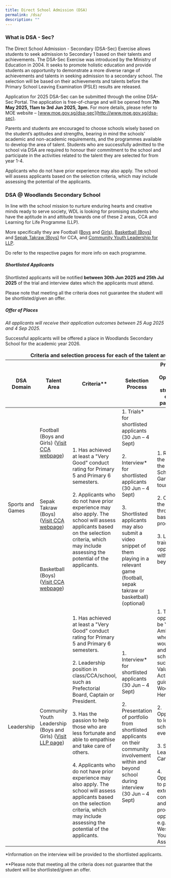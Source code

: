 ```yaml
---
title: Direct School Admission (DSA)
permalink: /dsa/
description: ""
---
```

### What is DSA - Sec?

The Direct School Admission - Secondary (DSA-Sec) Exercise allows students to seek admission to Secondary 1 based on their talents and achievements. The DSA-Sec Exercise was introduced by the Ministry of Education in 2004. It seeks to promote holistic education and provide students an opportunity to demonstrate a more diverse range of achievements and talents in seeking admission to a secondary school. The selection will be based on their achievements and talents before the Primary School Leaving Examination (PSLE) results are released.

Application for 2025 DSA-Sec can be submitted through the online DSA-Sec Portal. The application is free-of-charge and will be opened from&nbsp;**7th May 2025, 11am to 3rd Jun 2025, 3pm.**&nbsp;For more details, please refer to MOE website –&nbsp;[www.moe.gov.sg/dsa-sec](http://www.moe.gov.sg/dsa-sec).

Parents and students are encouraged to choose schools wisely based on the student’s aptitudes and strengths, bearing in mind the schools’ academic and non-academic requirements, and the programmes available to develop the area of talent. Students who are successfully admitted to the school via DSA are required to honour their commitment to the school and participate in the activities related to the talent they are selected for from year 1-4.

Applicants who do not have prior experience may also apply. The school will assess applicants based on the selection criteria, which may include assessing the potential of the applicants.

### **DSA @ Woodlands Secondary School**

In line with the school mission to nurture enduring hearts and creative minds ready to serve society, WDL is looking for promising students who have the aptitude in and attitude towards one of these 2 areas, CCA and Learning for Life Programme (LLP).

More specifically they are Football ([Boys](/ccas/sports-and-games/#5)&nbsp;and&nbsp;[Girls](/ccas/sports-and-games/#4)), [Basketball (Boys)](/ccas/sports-and-games/#3) and&nbsp;[Sepak Takraw (Boys)](/ccas/sports-and-games/#7)&nbsp;for CCA, and&nbsp;[Community Youth Leadership for LLP](/wdl-experience/llp).

Do refer to the respective pages for more info on each programme.

##### **Shortlisted Applicants**

Shortlisted applicants will be notified&nbsp;**between 30th Jun 2025 and 25th Jul 2025**&nbsp;of the trial and interview dates which the applicants must attend.

Please note that meeting all the criteria does not guarantee the student will be shortlisted/given an offer.

##### **Offer of Places**

_All applicants will receive their application outcomes between 25 Aug 2025 and 4 Sep 2025._

Successful applicants will be offered a place in Woodlands Secondary School for the academic year 2026.


<table>
<thead>
<tr>
<td colspan="5" style="text-align:center;"><strong>Criteria and selection process for each of the talent area:</strong></td>
</tr>
<tr>
<th>DSA Domain</th>
<th>Talent Area</th>
<th>Criteria**</th>
<th>Selection Process</th>
<th>Programmes and Opportunities that the students can expect to participate in</th>
</tr>
</thead>
<tbody>

<tr>
<td rowspan="3">Sports and Games</td>
<td>Football (Boys and Girls) (<a href="/ccas/sports-and-games#4">Visit CCA webpage</a>)</td>
<td rowspan="3">
1. Has achieved at least a "Very Good" conduct rating for Primary 5 and Primary 6 semesters.<br><br>
2. Applicants who do not have prior experience may also apply. The school will assess applicants based on the selection criteria, which may include assessing the potential of the applicants.
</td>
<td rowspan="3">
1. Trials* for shortlisted applicants (30 Jun – 4 Sept)<br><br>
2. Interview* for shortlisted applicants (30 Jun – 4 Sept)<br><br>
3. Shortlisted applicants may also submit a video snippet of them playing in a relevant game (football, sepak takraw or basketball) (optional)
</td>
<td rowspan="3">
1. Represent the school in the National School Games/external tournaments.<br><br>
2. Contribute to the community through CCA-based VIA programmes.<br><br>
3. Leadership trainings and opportunities within and beyond CCA
</td>
</tr>

<tr>
<td>Sepak Takraw (Boys) (<a href="/ccas/sports-and-games#7">Visit CCA webpage</a>)</td>
</tr>

<tr>
<td>Basketball (Boys) (<a href="/ccas/sports-and-games#3">Visit CCA webpage</a>)</td>
</tr>

<tr>
<td>Leadership</td>
<td>Community Youth Leadership (Boys and Girls) (<a href="/wdl-experience/llp/">Visit LLP page</a>)</td>
<td>
1. Has achieved at least a "Very Good" conduct rating for Primary 5 and Primary 6 semesters.<br><br>
2. Leadership position in class/CCA/school, such as Prefectorial Board, Captain or President.<br><br>
3. Has the passion to help those who are less fortunate and able to empathise and take care of others.<br><br>
4. Applicants who do not have prior experience may also apply. The school will assess applicants based on the selection criteria, which may include assessing the potential of the applicants.
</td>
<td>
1. Interview* for shortlisted applicants (30 Jun – 4 Sept)<br><br>
2. Presentation of portfolio from shortlisted applicants on their community involvement within and beyond school during interview (30 Jun – 4 Sept)
</td>
<td>
1. Training opportunities to be Youth Ambassadors where they would mentor and facilitate school events such as Values-in-Action and be a guide for the Woodlands Heritage Trail.<br><br>
2. Opportunities to lead in school-wide events.<br><br>
3. Student Leadership Camps.<br><br>
4. Opportunities to participate in external conferences and leadership program opportunities, e.g., North West CDC Youth Assembly etc.
</td>
</tr>

</tbody>
</table>

*Information on the interview will be provided to the shortlisted applicants.

**Please note that meeting all the criteria does not guarantee that the student will be shortlisted/given an offer.
